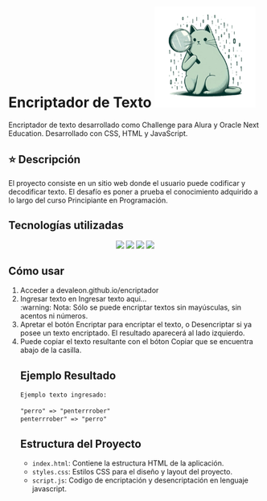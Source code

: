 
# Encriptador de Texto <img src="https://github.com/devaleon/encriptador-de-texto/blob/main/assets/catdt.png" alt="Cat" title="A cute kitten" width="200" height="200" />


Encriptador de texto desarrollado como Challenge para Alura y Oracle Next Education.
Desarrollado con CSS, HTML y JavaScript.

## ⭐ Descripción
El proyecto consiste en un sitio web donde el usuario puede codificar y decodificar texto. 
El desafío es poner a prueba el conocimiento adquirido a lo largo del curso Principiante en Programación.

## Tecnologías utilizadas
<div align="center">
    <img src="https://img.shields.io/badge/JavaScript-5A5A5A?logo=javascript&logoColor=yelllow"/>
    <img src="https://img.shields.io/badge/HTML-5A5A5A?logo=html5" />
    <img src="https://img.shields.io/badge/CSS-5A5A5A?logo=css3&logoColor=01A3D8" />
 <img src="https://custom-icon-badges.demolab.com/badge/Visual%20Studio%20Code-0078d7.svg?logo=vsc&logoColor=white" />
</div>

## Cómo usar

<ol type="1">
<li> Acceder a devaleon.github.io/encriptador </li>
<li> Ingresar texto en Ingresar texto aqui... </li>
:warning:	Nota: Sólo se puede encriptar textos sin mayúsculas, sin acentos ni números.
<li> Apretar el botón Encriptar para encriptar el texto, o Desencriptar si ya posee un texto encriptado. El resultado aparecerá al lado izquierdo. </li>
<li> Puede copiar el texto resultante con el bóton Copiar que se encuentra abajo de la casilla.</li>

## Ejemplo Resultado

```
Ejemplo texto ingresado:

"perro" => "penterrrober"
penterrrober" => "perro"
```

## Estructura del Proyecto

- `index.html`: Contiene la estructura HTML de la aplicación.
- `styles.css`: Estilos CSS para el diseño y layout del proyecto.
- `script.js`: Codigo de encriptación y desencriptación en lenguaje javascript.
